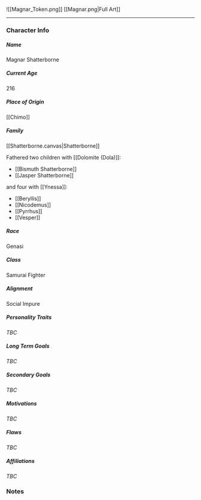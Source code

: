 ![[Magnar_Token.png]]
[[Magnar.png|Full Art]]

---
### Character Info

##### Name 
Magnar Shatterborne

##### Current Age
216

##### Place of Origin
[[Chimo]]

##### Family
[[Shatterborne.canvas|Shatterborne]]

Fathered two children with [[Dolomite (Dola)]]:
- [[Bismuth Shatterborne]]
- [[Jasper Shatterborne]]

and four with [[Ynessa]]:
- [[Beryllis]]
- [[Nicodemus]]
- [[Pyrrhus]]
- [[Vesper]]

##### Race
Genasi

##### Class
Samurai Fighter

##### Alignment
Social Impure

##### Personality Traits
*TBC*

##### Long Term Goals
*TBC*

##### Secondary Goals
*TBC*

##### Motivations
*TBC*

##### Flaws
*TBC*

##### Affiliations
*TBC*

### Notes
